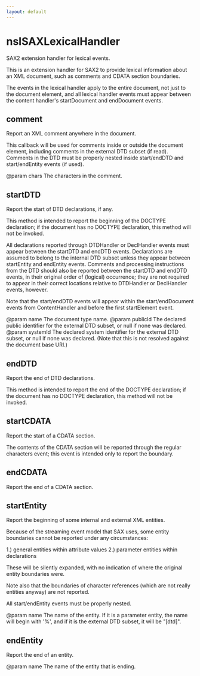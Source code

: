 ```yaml
---
layout: default
---
```


# nsISAXLexicalHandler #

SAX2 extension handler for lexical events.

This is an extension handler for SAX2 to provide lexical
information about an XML document, such as comments and CDATA
section boundaries.

The events in the lexical handler apply to the entire document,
not just to the document element, and all lexical handler events
must appear between the content handler's startDocument and
endDocument events.


## comment ##

Report an XML comment anywhere in the document.

This callback will be used for comments inside or outside the
document element, including comments in the external DTD subset
(if read).  Comments in the DTD must be properly nested inside
start/endDTD and start/endEntity events (if used).

@param chars The characters in the comment.


## startDTD ##

Report the start of DTD declarations, if any.

This method is intended to report the beginning of the
DOCTYPE declaration; if the document has no DOCTYPE declaration,
this method will not be invoked.

All declarations reported through DTDHandler or DeclHandler
events must appear between the startDTD and endDTD events.
Declarations are assumed to belong to the internal DTD subset
unless they appear between startEntity and endEntity events.
Comments and processing instructions from the DTD should also be
reported between the startDTD and endDTD events, in their
original order of (logical) occurrence; they are not required to
appear in their correct locations relative to DTDHandler or
DeclHandler events, however.

Note that the start/endDTD events will appear within the
start/endDocument events from ContentHandler and before the first
startElement event.

@param name The document type name.
@param publicId The declared public identifier for the
       external DTD subset, or null if none was declared.
@param systemId The declared system identifier for the
       external DTD subset, or null if none was declared.
       (Note that this is not resolved against the document
       base URI.)


## endDTD ##

Report the end of DTD declarations.

This method is intended to report the end of the
DOCTYPE declaration; if the document has no DOCTYPE declaration,
this method will not be invoked.


## startCDATA ##

Report the start of a CDATA section.

The contents of the CDATA section will be reported through the
regular characters event; this event is intended only to report
the boundary.


## endCDATA ##

Report the end of a CDATA section.


## startEntity ##

Report the beginning of some internal and external XML entities.

Because of the streaming event model that SAX uses, some
entity boundaries cannot be reported under any circumstances:

1.) general entities within attribute values
2.) parameter entities within declarations

These will be silently expanded, with no indication of where
the original entity boundaries were.

Note also that the boundaries of character references (which
are not really entities anyway) are not reported.

All start/endEntity events must be properly nested.

@param name The name of the entity.  If it is a parameter
            entity, the name will begin with '%', and if it is the
            external DTD subset, it will be "[dtd]".


## endEntity ##

Report the end of an entity.

@param name The name of the entity that is ending.

